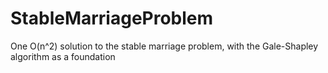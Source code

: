 # StableMarriageProblem
One O(n^2) solution to the stable marriage problem, with the Gale-Shapley algorithm as a foundation
